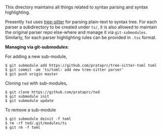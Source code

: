 This directory maintains all things related to syntax parsing and syntax
highlighting.

Presently `Ted` uses [tree-sitter][tree-sitter] for parsing plain-text to
syntax tree. For each parser a subdirectory to be created under ``ts/``,
it is also allowed to maintain the original parser repo else-where and
manage it via ``git-submodules``. Similarly, for each parser highlighting
rules can be provided in ``.tss`` format.

**Managing via git-submodules**:

For adding a new sub-module,

```
$ git submodule add https://github.com/prataprc/tree-sitter-toml toml
$ git commit -am 'ts/toml: add new tree-sitter parser'
$ git push origin master
```

Cloning `ted` with sub-modules,

```
$ git clone https://github.com/prataprc/ted
$ git submodule init
$ git submodule update
```

To remove a sub-module

```
$ git submodule deinit -f toml
$ rm -rf ted/.git/modules/ts
$ git rm -f toml
```

[tree-sitter]: https://tree-sitter.github.io
